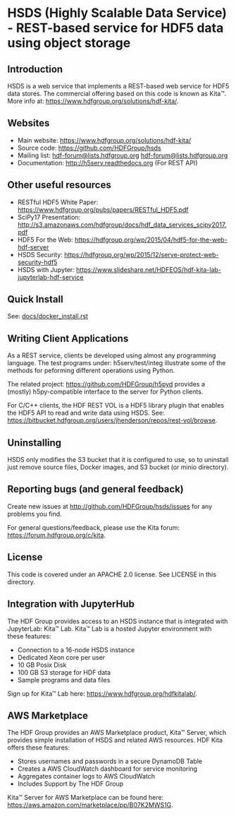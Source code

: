 HSDS (Highly Scalable Data Service) - REST-based service for HDF5 data using object storage
===========================================================================================


Introduction
------------
HSDS is a web service that implements a REST-based web service for HDF5 data stores.
The commercial offering based on this code is known as Kita&trade;.
More info at: https://www.hdfgroup.org/solutions/hdf-kita/. 

Websites
--------

* Main website: https://www.hdfgroup.org/solutions/hdf-kita/ 
* Source code: https://github.com/HDFGroup/hsds
* Mailing list: hdf-forum@lists.hdfgroup.org <hdf-forum@lists.hdfgroup.org>
* Documentation: http://h5serv.readthedocs.org  (For REST API)

Other useful resources
----------------------

* RESTful HDF5 White Paper: https://www.hdfgroup.org/pubs/papers/RESTful_HDF5.pdf  
* SciPy17 Presentation: http://s3.amazonaws.com/hdfgroup/docs/hdf_data_services_scipy2017.pdf 
* HDF5 For the Web: https://hdfgroup.org/wp/2015/04/hdf5-for-the-web-hdf-server
* HSDS Security: https://hdfgroup.org/wp/2015/12/serve-protect-web-security-hdf5 
* HSDS with Jupyter: https://www.slideshare.net/HDFEOS/hdf-kita-lab-jupyterlab-hdf-service 


Quick Install
-------------

See: [docs/docker_install.rst](docs/docker_install.rst)
 
 
Writing Client Applications
----------------------------
As a REST service, clients be developed using almost any programming language.  The 
test programs under: h5serv/test/integ illustrate some of the methods for peforming
different operations using Python. 

The related project: https://github.com/HDFGroup/h5pyd provides a (mostly) h5py-compatible 
interface to the server for Python clients.

For C/C++ clients, the HDF REST VOL is a HDF5 library plugin that enables the HDF5 API to read and write data 
using HSDS.  See: https://bitbucket.hdfgroup.org/users/jhenderson/repos/rest-vol/browse. 

Uninstalling
------------

HSDS only modifies the S3 bucket that it is configured to use, so to uninstall just remove 
source files, Docker images, and S3 bucket (or minio directory). 

    
Reporting bugs (and general feedback)
-------------------------------------

Create new issues at http://github.com/HDFGroup/hsds/issues for any problems you find. 

For general questions/feedback, please use the Kita forum: https://forum.hdfgroup.org/c/kita.

License
-------

This code is covered under an APACHE 2.0 license.  See LICENSE in this directory.

Integration with JupyterHub
---------------------------

The HDF Group provides access to an HSDS instance that is integrated with JupyterLab: Kita&trade; Lab.  Kita&trade; Lab is a hosted Jupyter environment with these features:

* Connection to a 16-node HSDS instance
* Dedicated Xeon core per user
* 10 GB Posix Disk
* 100 GB S3 storage for HDF data
* Sample programs and data files

Sign up for Kita&trade; Lab here: https://www.hdfgroup.org/hdfkitalab/. 

AWS Marketplace
---------------

The HDF Group provides an AWS Marketplace product, Kita&trade; Server, which provides simple installation of HSDS
and related AWS resources.  HDF Kita offers these features:

* Stores usernames and passwords in a secure DynamoDB Table
* Creates a AWS CloudWatch dashboard for service monitoring
* Aggregates container logs to AWS CloudWatch
* Includes Support by The HDF Group

Kita&trade; Server for AWS Marketplace can be found here: https://aws.amazon.com/marketplace/pp/B07K2MWS1G. 
